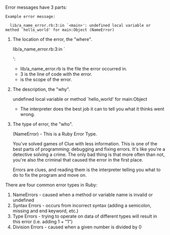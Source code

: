 Error messages have 3 parts:

    Example error message:

      lib/a_name_error.rb:3:in `<main>': undefined local variable or method `hello_world' for main:Object (NameError)

1) The location of the error, the "where".

    lib/a_name_error.rb:3:in `<main>':
    
      - lib/a_name_error.rb is the file the error occurred in.
      - 3 is the line of code with the error.
      - <main> is the scope of the error.
      
2) The description, the "why".

    undefined local variable or method `hello_world' for main:Object

      - The interpreter does the best job it can to tell you what it thinks went wrong.

3) The type of error, the "who".

    (NameError) - This is a Ruby Error Type.

    You've solved games of Clue with less information. This is one of the best parts of programming: debugging and fixing errors. It's like you're a detective solving a crime. The only bad thing is that more often than not, you're also the criminal that caused the error in the first place.

    Errors are clues, and reading them is the interpreter telling you what to do to fix the program and move on.
    
There are four common error types in Ruby:

1. NameErrors - caused when a method or variable name is invalid or undefined
2. Syntax Errors - occurs from incorrect syntax (adding a semicolon, missing and end keyword, etc.)
3. Type Errors - trying to operate on data of different types will result in this error (i.e. adding 1 + "1")
4. Division Errors - caused when a given number is divided by 0 

